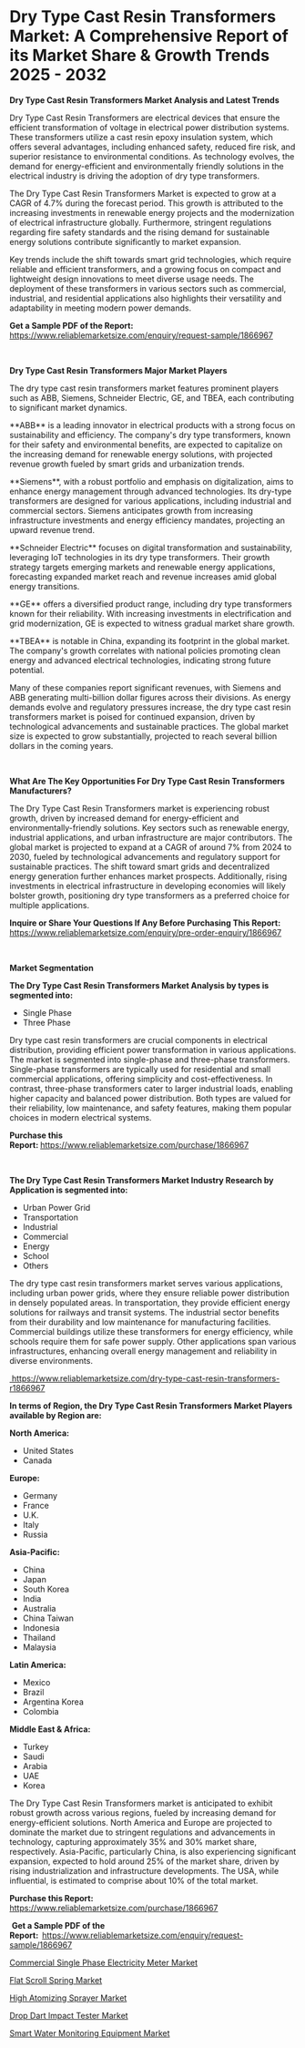 <p><h1>Dry Type Cast Resin Transformers Market: A Comprehensive Report of its Market Share & Growth Trends 2025 - 2032</h1></p><p><strong>Dry Type Cast Resin Transformers Market Analysis and Latest Trends</strong></p>
<p><p>Dry Type Cast Resin Transformers are electrical devices that ensure the efficient transformation of voltage in electrical power distribution systems. These transformers utilize a cast resin epoxy insulation system, which offers several advantages, including enhanced safety, reduced fire risk, and superior resistance to environmental conditions. As technology evolves, the demand for energy-efficient and environmentally friendly solutions in the electrical industry is driving the adoption of dry type transformers.</p><p>The Dry Type Cast Resin Transformers Market is expected to grow at a CAGR of 4.7% during the forecast period. This growth is attributed to the increasing investments in renewable energy projects and the modernization of electrical infrastructure globally. Furthermore, stringent regulations regarding fire safety standards and the rising demand for sustainable energy solutions contribute significantly to market expansion. </p><p>Key trends include the shift towards smart grid technologies, which require reliable and efficient transformers, and a growing focus on compact and lightweight design innovations to meet diverse usage needs. The deployment of these transformers in various sectors such as commercial, industrial, and residential applications also highlights their versatility and adaptability in meeting modern power demands.</p></p>
<p><strong>Get a Sample PDF of the Report:&nbsp;</strong> <a href="https://www.reliablemarketsize.com/enquiry/request-sample/1866967?utm_campaign=1133&utm_medium=2&utm_source=Github&utm_content=ia&utm_term=12042025&utm_id=dry-type-cast-resin-transformers">https://www.reliablemarketsize.com/enquiry/request-sample/1866967</a></p>
<p>&nbsp;</p>
<p><strong>Dry Type Cast Resin Transformers Major Market Players</strong></p>
<p><p>The dry type cast resin transformers market features prominent players such as ABB, Siemens, Schneider Electric, GE, and TBEA, each contributing to significant market dynamics. </p><p>**ABB** is a leading innovator in electrical products with a strong focus on sustainability and efficiency. The company's dry type transformers, known for their safety and environmental benefits, are expected to capitalize on the increasing demand for renewable energy solutions, with projected revenue growth fueled by smart grids and urbanization trends.</p><p>**Siemens**, with a robust portfolio and emphasis on digitalization, aims to enhance energy management through advanced technologies. Its dry-type transformers are designed for various applications, including industrial and commercial sectors. Siemens anticipates growth from increasing infrastructure investments and energy efficiency mandates, projecting an upward revenue trend.</p><p>**Schneider Electric** focuses on digital transformation and sustainability, leveraging IoT technologies in its dry type transformers. Their growth strategy targets emerging markets and renewable energy applications, forecasting expanded market reach and revenue increases amid global energy transitions.</p><p>**GE** offers a diversified product range, including dry type transformers known for their reliability. With increasing investments in electrification and grid modernization, GE is expected to witness gradual market share growth.</p><p>**TBEA** is notable in China, expanding its footprint in the global market. The company's growth correlates with national policies promoting clean energy and advanced electrical technologies, indicating strong future potential.</p><p>Many of these companies report significant revenues, with Siemens and ABB generating multi-billion dollar figures across their divisions. As energy demands evolve and regulatory pressures increase, the dry type cast resin transformers market is poised for continued expansion, driven by technological advancements and sustainable practices. The global market size is expected to grow substantially, projected to reach several billion dollars in the coming years.</p></p>
<p>&nbsp;</p>
<p><strong>What Are The Key Opportunities For Dry Type Cast Resin Transformers Manufacturers?</strong></p>
<p><p>The Dry Type Cast Resin Transformers market is experiencing robust growth, driven by increased demand for energy-efficient and environmentally-friendly solutions. Key sectors such as renewable energy, industrial applications, and urban infrastructure are major contributors. The global market is projected to expand at a CAGR of around 7% from 2024 to 2030, fueled by technological advancements and regulatory support for sustainable practices. The shift toward smart grids and decentralized energy generation further enhances market prospects. Additionally, rising investments in electrical infrastructure in developing economies will likely bolster growth, positioning dry type transformers as a preferred choice for multiple applications.</p></p>
<p><strong>Inquire or Share Your Questions If Any Before Purchasing This Report:</strong> <a href="https://www.reliablemarketsize.com/enquiry/pre-order-enquiry/1866967?utm_campaign=1133&utm_medium=2&utm_source=Github&utm_content=ia&utm_term=12042025&utm_id=dry-type-cast-resin-transformers">https://www.reliablemarketsize.com/enquiry/pre-order-enquiry/1866967</a></p>
<p>&nbsp;</p>
<p><strong>Market Segmentation</strong></p>
<p><strong>The Dry Type Cast Resin Transformers Market Analysis by types is segmented into:</strong></p>
<p><ul><li>Single Phase</li><li>Three Phase</li></ul></p>
<p><p>Dry type cast resin transformers are crucial components in electrical distribution, providing efficient power transformation in various applications. The market is segmented into single-phase and three-phase transformers. Single-phase transformers are typically used for residential and small commercial applications, offering simplicity and cost-effectiveness. In contrast, three-phase transformers cater to larger industrial loads, enabling higher capacity and balanced power distribution. Both types are valued for their reliability, low maintenance, and safety features, making them popular choices in modern electrical systems.</p></p>
<p><strong>Purchase this Report:&nbsp;</strong><a href="https://www.reliablemarketsize.com/purchase/1866967?utm_campaign=1133&utm_medium=2&utm_source=Github&utm_content=ia&utm_term=12042025&utm_id=dry-type-cast-resin-transformers">https://www.reliablemarketsize.com/purchase/1866967</a></p>
<p>&nbsp;</p>
<p><strong>The Dry Type Cast Resin Transformers Market Industry Research by Application is segmented into:</strong></p>
<p><ul><li>Urban Power Grid</li><li>Transportation</li><li>Industrial</li><li>Commercial</li><li>Energy</li><li>School</li><li>Others</li></ul></p>
<p><p>The dry type cast resin transformers market serves various applications, including urban power grids, where they ensure reliable power distribution in densely populated areas. In transportation, they provide efficient energy solutions for railways and transit systems. The industrial sector benefits from their durability and low maintenance for manufacturing facilities. Commercial buildings utilize these transformers for energy efficiency, while schools require them for safe power supply. Other applications span various infrastructures, enhancing overall energy management and reliability in diverse environments.</p></p>
<p><a href="https://www.reliablemarketsize.com/dry-type-cast-resin-transformers-r1866967?utm_campaign=1133&utm_medium=2&utm_source=Github&utm_content=ia&utm_term=12042025&utm_id=dry-type-cast-resin-transformers">&nbsp;https://www.reliablemarketsize.com/dry-type-cast-resin-transformers-r1866967</a></p>
<p><strong>In terms of Region, the Dry Type Cast Resin Transformers Market Players available by Region are:</strong></p>
<p>
    <p> <strong> North America: </strong>
        <ul>
            <li>United States</li>
            <li>Canada</li>
        </ul>
        </p> 
    <p> <strong> Europe: </strong>
        <ul>
            <li>Germany</li>
            <li>France</li>
            <li>U.K.</li>
            <li>Italy</li>
            <li>Russia</li>
        </ul>
        </p> 
    <p> <strong> Asia-Pacific: </strong>
        <ul>
            <li>China</li>
            <li>Japan</li>
            <li>South Korea</li>
            <li>India</li>
            <li>Australia</li>
            <li>China Taiwan</li>
            <li>Indonesia</li>
            <li>Thailand</li>
            <li>Malaysia</li>
        </ul>
        </p> 
    <p> <strong> Latin America: </strong>
        <ul>
            <li>Mexico</li>
            <li>Brazil</li>
            <li>Argentina Korea</li>
            <li>Colombia</li>
        </ul>
        </p> 
    <p> <strong> Middle East & Africa: </strong>
        <ul>
            <li>Turkey</li>
            <li>Saudi</li>
            <li>Arabia</li>
            <li>UAE</li>
            <li>Korea</li>
        </ul>
    </p>
    </p>
<p><p>The Dry Type Cast Resin Transformers market is anticipated to exhibit robust growth across various regions, fueled by increasing demand for energy-efficient solutions. North America and Europe are projected to dominate the market due to stringent regulations and advancements in technology, capturing approximately 35% and 30% market share, respectively. Asia-Pacific, particularly China, is also experiencing significant expansion, expected to hold around 25% of the market share, driven by rising industrialization and infrastructure developments. The USA, while influential, is estimated to comprise about 10% of the total market.</p></p>
<p><strong>Purchase this Report: </strong><a href="https://www.reliablemarketsize.com/purchase/1866967?utm_campaign=1133&utm_medium=2&utm_source=Github&utm_content=ia&utm_term=12042025&utm_id=dry-type-cast-resin-transformers">https://www.reliablemarketsize.com/purchase/1866967</a></p>
<p>&nbsp;<strong>Get a Sample PDF of the Report:&nbsp;&nbsp;</strong><a href="https://www.reliablemarketsize.com/enquiry/request-sample/1866967?utm_campaign=1133&utm_medium=2&utm_source=Github&utm_content=ia&utm_term=12042025&utm_id=dry-type-cast-resin-transformers">https://www.reliablemarketsize.com/enquiry/request-sample/1866967</a></p>
<p><strong></strong></p>
<p><p><a href="https://github.com/balbajagatr1/Market-Research-Report-List-1/blob/main/commercial-single-phase-electricity-meter-market.md?utm_campaign=1133&utm_medium=2&utm_source=Github&utm_content=ia&utm_term=12042025&utm_id=dry-type-cast-resin-transformers">Commercial Single Phase Electricity Meter Market</a></p><p><a href="https://github.com/yardemuongz5/Market-Research-Report-List-1/blob/main/flat-scroll-spring-market.md?utm_campaign=1133&utm_medium=2&utm_source=Github&utm_content=ia&utm_term=12042025&utm_id=dry-type-cast-resin-transformers">Flat Scroll Spring Market</a></p><p><a href="https://github.com/rempemelon5k/Market-Research-Report-List-1/blob/main/high-atomizing-sprayer-market.md?utm_campaign=1133&utm_medium=2&utm_source=Github&utm_content=ia&utm_term=12042025&utm_id=dry-type-cast-resin-transformers">High Atomizing Sprayer Market</a></p><p><a href="https://github.com/idranalexie/Market-Research-Report-List-1/blob/main/drop-dart-lmpact-tester-market.md?utm_campaign=1133&utm_medium=2&utm_source=Github&utm_content=ia&utm_term=12042025&utm_id=dry-type-cast-resin-transformers">Drop Dart lmpact Tester Market</a></p><p><a href="https://github.com/aloyoarmahvr/Market-Research-Report-List-1/blob/main/smart-water-monitoring-equipment-market.md?utm_campaign=1133&utm_medium=2&utm_source=Github&utm_content=ia&utm_term=12042025&utm_id=dry-type-cast-resin-transformers">Smart Water Monitoring Equipment Market</a></p></p>